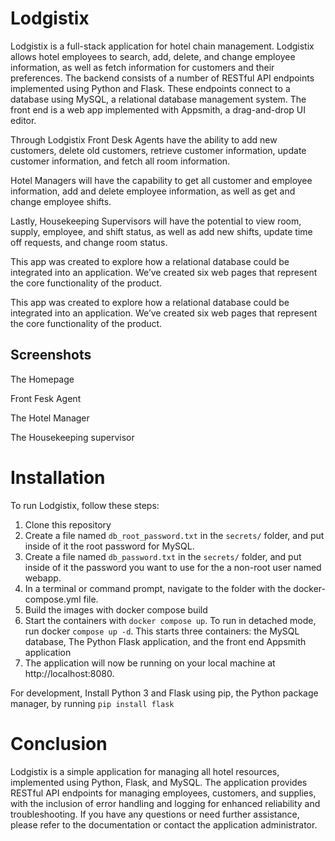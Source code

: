 # Lodgistix

Lodgistix is a full-stack application for hotel chain management. Lodgistix allows hotel employees to search, add, delete, and change employee information, as well as fetch information for customers and their preferences. The backend consists of a number of RESTful API endpoints implemented using Python and Flask. These endpoints connect to a database using MySQL, a relational database management system. The front end is a web app implemented with Appsmith, a drag-and-drop UI editor.

Through Lodgistix Front Desk Agents have the ability to add new customers, delete old customers, retrieve customer information, update customer information, and fetch all room information.

Hotel Managers will have the capability to get all customer and employee information, add and delete employee information, as well as get and change employee shifts. 

Lastly, Housekeeping Supervisors will have the potential to view room, supply, employee, and shift status, as well as add new shifts, update time off requests, and change room status.

This app was created to explore how a relational database could be integrated into an application. We’ve created six web pages that represent the core functionality of the product.

This app was created to explore how a relational database could be integrated into an application. We’ve created six web pages that represent the core functionality of the product.

## Screenshots

The Homepage


Front Fesk Agent


The Hotel Manager


The Housekeeping supervisor


# Installation

To run Lodgistix, follow these steps:

1. Clone this repository
2. Create a file named `db_root_password.txt` in the `secrets/` folder, and put inside of it the root password for MySQL.
3. Create a file named `db_password.txt` in the `secrets/` folder, and put inside of it the password you want to use for the a non-root user named webapp.
4. In a terminal or command prompt, navigate to the folder with the docker-compose.yml file.
5. Build the images with docker compose build
6. Start the containers with `docker compose up`. To run in detached mode, run docker `compose up -d`. This starts three containers: the MySQL database, The Python Flask application, and the front end Appsmith application
7. The application will now be running on your local machine at http://localhost:8080.

For development, Install Python 3 and Flask using pip, the Python package manager, by running `pip install flask`

# Conclusion

Lodgistix is a simple application for managing all hotel resources, implemented using Python, Flask, and MySQL. The application provides RESTful API endpoints for managing employees, customers, and supplies, with the inclusion of error handling and logging for enhanced reliability and troubleshooting. If you have any questions or need further assistance, please refer to the documentation or contact the application administrator.
